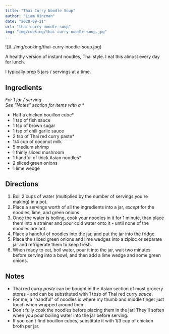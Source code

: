 ```yaml
---
title: "Thai Curry Noodle Soup"
author: "Liam Hinzman"
date: "2020-09-21"
url: "thai-curry-noodle-soup"
img: "img/cooking/thai-curry-noodle-soup.jpg"
...
```


<div class="recipe-image">
![](../img/cooking/thai-curry-noodle-soup.jpg)
</div>

A healthy version of instant noodles, Thai style. I eat this almost every day for lunch.

I typically prep 5 jars / servings at a time.

## Ingredients
_For 1 jar / serving_\
_See "Notes" section for items with a \*_

- Half a chicken bouillon cube*
- 1 tsp of fish sauce
- 1 tsp of brown sugar
- 1 tsp of chili garlic sauce
- 2 tsp of Thai red curry paste*
- 1/4 cup of coconut milk
- 5 medium shrimp
- 1 thinly sliced mushroom
- 1 handful of thick Asian noodles*
- 2 sliced green onions
- 1 lime wedge

## Directions
1. Boil 2 cups of water (multiplied by the number of servings you're making) in a pot.
2. Place a servings worth of all the ingredients into a jar, _except_ for the noodles, lime, and green onions.
3. Once the water is boiling, cook your noodles in it for 1 minute, than place them into a strainer and pour cold water onto it - until none of the noodles are hot.
4. Place a handful of noodles into the jar, and put the jar into the fridge.
5. Place the sliced green onions and lime wedges into a ziploc or separate jar and refrigerate them to keep fresh.
6. When ready to eat, boil water, pour it into the jar, wait two minutes before serving into a bowl, and then add a lime wedge and some green onions.

## Notes
- Thai red curry _paste_ can be bought in the Asian section of most grocery stores - and can be substituted with 1 tbsp of Thai red curry _sauce_.
- For me, a "handful" of noodles is where my thumb and middle finger just touch when wrapped around them.
- Don't fully cook the noodles before placing them in the jar! They'll soften when you pour boiling water into the jar before serving.
- If you can't find bouillon cubes, substitute it with 1/3 cup of chicken broth per jar.
